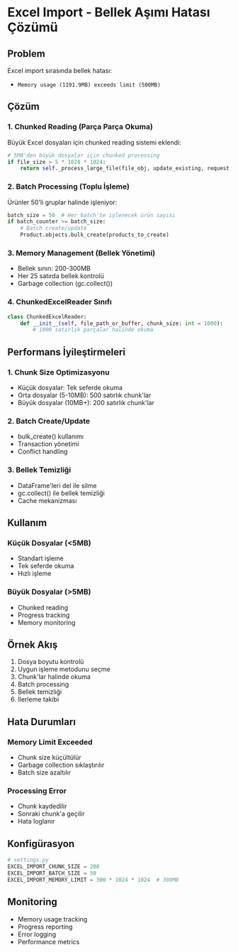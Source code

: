 # Excel Import - Bellek Aşımı Hatası Çözümü

## Problem

Excel import sırasında bellek hatası:
- `Memory usage (1191.9MB) exceeds limit (500MB)`

## Çözüm

### 1. Chunked Reading (Parça Parça Okuma)

Büyük Excel dosyaları için chunked reading sistemi eklendi:

```python
# 5MB'den büyük dosyalar için chunked processing
if file_size > 5 * 1024 * 1024:
    return self._process_large_file(file_obj, update_existing, request, file_session_id)
```

### 2. Batch Processing (Toplu İşleme)

Ürünler 50'li gruplar halinde işleniyor:

```python
batch_size = 50  # Her batch'te işlenecek ürün sayısı
if batch_counter >= batch_size:
    # Batch create/update
    Product.objects.bulk_create(products_to_create)
```

### 3. Memory Management (Bellek Yönetimi)

- Bellek sınırı: 200-300MB
- Her 25 satırda bellek kontrolü
- Garbage collection (gc.collect())

### 4. ChunkedExcelReader Sınıfı

```python
class ChunkedExcelReader:
    def __init__(self, file_path_or_buffer, chunk_size: int = 1000):
        # 1000 satırlık parçalar halinde okuma
```

## Performans İyileştirmeleri

### 1. Chunk Size Optimizasyonu
- Küçük dosyalar: Tek seferde okuma
- Orta dosyalar (5-10MB): 500 satırlık chunk'lar
- Büyük dosyalar (10MB+): 200 satırlık chunk'lar

### 2. Batch Create/Update
- bulk_create() kullanımı
- Transaction yönetimi
- Conflict handling

### 3. Bellek Temizliği
- DataFrame'leri del ile silme
- gc.collect() ile bellek temizliği
- Cache mekanizması

## Kullanım

### Küçük Dosyalar (<5MB)
- Standart işleme
- Tek seferde okuma
- Hızlı işleme

### Büyük Dosyalar (>5MB)
- Chunked reading
- Progress tracking
- Memory monitoring

## Örnek Akış

1. Dosya boyutu kontrolü
2. Uygun işleme metodunu seçme
3. Chunk'lar halinde okuma
4. Batch processing
5. Bellek temizliği
6. İlerleme takibi

## Hata Durumları

### Memory Limit Exceeded
- Chunk size küçültülür
- Garbage collection sıklaştırılır
- Batch size azaltılır

### Processing Error
- Chunk kaydedilir
- Sonraki chunk'a geçilir
- Hata loglanır

## Konfigürasyon

```python
# settings.py
EXCEL_IMPORT_CHUNK_SIZE = 200
EXCEL_IMPORT_BATCH_SIZE = 50
EXCEL_IMPORT_MEMORY_LIMIT = 300 * 1024 * 1024  # 300MB
```

## Monitoring

- Memory usage tracking
- Progress reporting
- Error logging
- Performance metrics